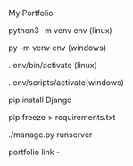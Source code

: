 My Portfolio


python3 -m venv env (linux)

py -m venv env (windows)

. env/bin/activate (linux)

. env/scripts/activate(windows)

pip install Django

pip freeze > requirements.txt

./manage.py runserver


portfolio link - 